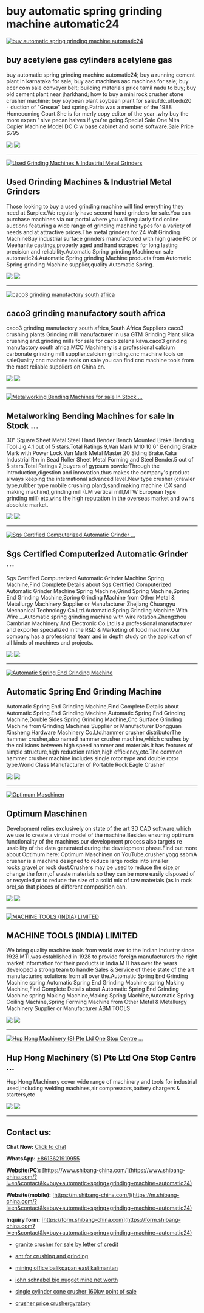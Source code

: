 # buy automatic spring grinding machine automatic24

<a href="https://swt.shibang-china.com/?l=en&img&k=buy+automatic+spring+grinding+machine+automatic24" target="_blank">![buy automatic spring grinding machine automatic24](http://static.shibang-china.com/all-800x300/921.jpg)</a>

## buy acetylene gas cylinders acetylene gas
buy automatic spring grinding machine automatic24; buy a running cement plant in karnataka for sale; buy aac machines aac machines for sale; buy ecer com sale conveyor belt; building materials price tamil nadu to buy; buy old cement plant near jharkhand; how to buy a mini rock crusher stone crusher machine; buy soybean plant soybean plant for saleufdc.ufl.edu20&ensp;&#0183;&ensp;duction of &quot;Grease&quot; last spring.Patria was a member of the 1988 Homecoming Court.She is for merly copy editor of the year .why buy the more expen ' sive pecan halves if you're going.Special Sale One Mita Copier Machine Model DC C w base cabinet and some software.Sale Price $795


<a href="https://whatsapp.shibangsoft.com/WhatsApp.php" target="_blank" title="WhatsApp">![](http://static.shibang-china.com/icon/whatsapp.png)</a> <a href="https://swt.shibang-china.com/?l=en&icon&k=buy+automatic+spring+grinding+machine+automatic24" target="_blank">![](http://static.shibang-china.com/icon/chat-en.png)</a>

---

<a href="https://swt.shibang-china.com/?l=en&img&k=buy+automatic+spring+grinding+machine+automatic24" target="_blank">![Used Grinding Machines &amp; Industrial Metal Grinders](http://static.shibang-china.com/all-800x300/1369.jpg)</a>

## Used Grinding Machines &amp; Industrial Metal Grinders
Those looking to buy a used grinding machine will find everything they need at Surplex.We regularly have second hand grinders for sale.You can purchase machines via our portal where you will regularly find online auctions featuring a wide range of grinding machine types for a variety of needs and at attractive prices.The metal grinders for.24 Volt Grinding MachineBuy industrial surface grinders manufactured with high grade FC or Meehanite castings,properly aged and hand scraped for long lasting precision and reliability.Automatic Spring grinding Machine on sale automatic24.Automatic Spring grinding Machine products from Automatic Spring grinding Machine supplier,quality Automatic Spring.


<a href="https://whatsapp.shibangsoft.com/WhatsApp.php" target="_blank" title="WhatsApp">![](http://static.shibang-china.com/icon/whatsapp.png)</a> <a href="https://swt.shibang-china.com/?l=en&icon&k=buy+automatic+spring+grinding+machine+automatic24" target="_blank">![](http://static.shibang-china.com/icon/chat-en.png)</a>

---

<a href="https://swt.shibang-china.com/?l=en&img&k=buy+automatic+spring+grinding+machine+automatic24" target="_blank">![caco3 grinding manufactory south africa](http://static.shibang-china.com/all-800x300/14.jpg)</a>

## caco3 grinding manufactory south africa
caco3 grinding manufactory south africa,South Africa Suppliers caco3 crushing plants Grinding mill manufacturer in usa GTM Grinding Plant silica crushing and.grinding mills for sale for caco zelena kava.caco3 grinding manufactory south africa.MCC Machinery is a professional calcium carbonate grinding mill supplier,calcium grinding,cnc machine tools on saleQuality cnc machine tools on sale you can find cnc machine tools from the most reliable suppliers on China.cn.


<a href="https://whatsapp.shibangsoft.com/WhatsApp.php" target="_blank" title="WhatsApp">![](http://static.shibang-china.com/icon/whatsapp.png)</a> <a href="https://swt.shibang-china.com/?l=en&icon&k=buy+automatic+spring+grinding+machine+automatic24" target="_blank">![](http://static.shibang-china.com/icon/chat-en.png)</a>

---

<a href="https://swt.shibang-china.com/?l=en&img&k=buy+automatic+spring+grinding+machine+automatic24" target="_blank">![Metalworking Bending Machines for sale In Stock …](http://static.shibang-china.com/all-800x300/1385.jpg)</a>

## Metalworking Bending Machines for sale In Stock …
30&quot; Square Sheet Metal Steel Hand Bender Bench Mounted Brake Bending Tool Jig.4.1 out of 5 stars.Total Ratings 9,Van Mark M10 10'6&quot; Bending Brake Mark with Power Lock.Van Mark Metal Master 20 Siding Brake.Kaka Industrial Rm in Bead Roller Sheet Metal Forming and Steel Bender.5 out of 5 stars.Total Ratings 2,buyers of gypsum powderThrough the introduction,digestion and innovation,thus makes the company's product always keeping the international advanced level.New type crusher (crawler type,rubber type mobile crushing plant),sand making machine (5X sand making machine),grinding mill (LM vertical mill,MTW European type grinding mill) etc,wins the high reputation in the overseas market and owns absolute market.


<a href="https://whatsapp.shibangsoft.com/WhatsApp.php" target="_blank" title="WhatsApp">![](http://static.shibang-china.com/icon/whatsapp.png)</a> <a href="https://swt.shibang-china.com/?l=en&icon&k=buy+automatic+spring+grinding+machine+automatic24" target="_blank">![](http://static.shibang-china.com/icon/chat-en.png)</a>

---

<a href="https://swt.shibang-china.com/?l=en&img&k=buy+automatic+spring+grinding+machine+automatic24" target="_blank">![Sgs Certified Computerized Automatic Grinder …](http://static.shibang-china.com/all-800x300/993.jpg)</a>

## Sgs Certified Computerized Automatic Grinder …
Sgs Certified Computerized Automatic Grinder Machine Spring Machine,Find Complete Details about Sgs Certified Computerized Automatic Grinder Machine Spring Machine,Grind Spring Machine,Spring End Grinding Machine,Spring Grinding Machine from Other Metal &amp; Metallurgy Machinery Supplier or Manufacturer Zhejiang Chuangyu Mechanical Technology Co.Ltd.Automatic Spring Grinding Machine With Wire …Automatic spring grinding machine with wire rotation.Zhengzhou Cambrian Machinery And Electronic Co.Ltd.is a professional manufacturer and exporter specialized in the R&amp;D &amp; Marketing of food machine.Our company has a professional team and in depth study on the application of all kinds of machines and projects.


<a href="https://whatsapp.shibangsoft.com/WhatsApp.php" target="_blank" title="WhatsApp">![](http://static.shibang-china.com/icon/whatsapp.png)</a> <a href="https://swt.shibang-china.com/?l=en&icon&k=buy+automatic+spring+grinding+machine+automatic24" target="_blank">![](http://static.shibang-china.com/icon/chat-en.png)</a>

---

<a href="https://swt.shibang-china.com/?l=en&img&k=buy+automatic+spring+grinding+machine+automatic24" target="_blank">![Automatic Spring End Grinding Machine](http://static.shibang-china.com/all-800x300/1228.jpg)</a>

## Automatic Spring End Grinding Machine
Automatic Spring End Grinding Machine,Find Complete Details about Automatic Spring End Grinding Machine,Automatic Spring End Grinding Machine,Double Sides Spring Grinding Machine,Cnc Surface Grinding Machine from Grinding Machines Supplier or Manufacturer Dongguan Xinsheng Hardware Machinery Co.Ltd.hammer crusher distributorThe hammer crusher,also named hammer crusher machine,which crushes by the collisions between high speed hammer and materials.It has features of simple structure,high reduction ration,high efficiency,etc.The common hammer crusher machine includes single rotor type and double rotor type.World Class Manufacturer of Portable Rock Eagle Crusher


<a href="https://whatsapp.shibangsoft.com/WhatsApp.php" target="_blank" title="WhatsApp">![](http://static.shibang-china.com/icon/whatsapp.png)</a> <a href="https://swt.shibang-china.com/?l=en&icon&k=buy+automatic+spring+grinding+machine+automatic24" target="_blank">![](http://static.shibang-china.com/icon/chat-en.png)</a>

---

<a href="https://swt.shibang-china.com/?l=en&img&k=buy+automatic+spring+grinding+machine+automatic24" target="_blank">![Optimum Maschinen](http://static.shibang-china.com/all-800x300/706.jpg)</a>

## Optimum Maschinen
Development relies exclusively on state of the art 3D CAD software,which we use to create a virtual model of the machine.Besides ensuring optimum functionality of the machines,our development process also targets re usability of the data generated during the development phase.Find out more about Optimum here: Optimum Maschinen on YouTube.crusher yogg ssbmA crusher is a machine designed to reduce large rocks into smaller rocks,gravel,or rock dust.Crushers may be used to reduce the size,or change the form,of waste materials so they can be more easily disposed of or recycled,or to reduce the size of a solid mix of raw materials (as in rock ore),so that pieces of different composition can.


<a href="https://whatsapp.shibangsoft.com/WhatsApp.php" target="_blank" title="WhatsApp">![](http://static.shibang-china.com/icon/whatsapp.png)</a> <a href="https://swt.shibang-china.com/?l=en&icon&k=buy+automatic+spring+grinding+machine+automatic24" target="_blank">![](http://static.shibang-china.com/icon/chat-en.png)</a>

---

<a href="https://swt.shibang-china.com/?l=en&img&k=buy+automatic+spring+grinding+machine+automatic24" target="_blank">![MACHINE TOOLS (INDIA) LIMITED](http://static.shibang-china.com/all-800x300/1259.jpg)</a>

## MACHINE TOOLS (INDIA) LIMITED
We bring quality machine tools from world over to the Indian Industry since 1928.MTI,was established in 1928 to provide foreign manufacturers the right market information for their products in India.MTI has over the years developed a strong team to handle Sales &amp; Service of these state of the art manufacturing solutions from all over the.Automatic Spring End Grinding Machine spring.Automatic Spring End Grinding Machine spring Making Machine,Find Complete Details about Automatic Spring End Grinding Machine spring Making Machine,Making Spring Machine,Automatic Spring Coiling Machine,Spring Forming Machine from Other Metal &amp; Metallurgy Machinery Supplier or Manufacturer ABM TOOLS


<a href="https://whatsapp.shibangsoft.com/WhatsApp.php" target="_blank" title="WhatsApp">![](http://static.shibang-china.com/icon/whatsapp.png)</a> <a href="https://swt.shibang-china.com/?l=en&icon&k=buy+automatic+spring+grinding+machine+automatic24" target="_blank">![](http://static.shibang-china.com/icon/chat-en.png)</a>

---

<a href="https://swt.shibang-china.com/?l=en&img&k=buy+automatic+spring+grinding+machine+automatic24" target="_blank">![Hup Hong Machinery (S) Pte Ltd One Stop Centre …](http://static.shibang-china.com/all-800x300/677.jpg)</a>

## Hup Hong Machinery (S) Pte Ltd One Stop Centre …
Hup Hong Machinery cover wide range of machinery and tools for industrial used,including welding machines,air compressors,battery chargers &amp; starters,etc

<a href="https://whatsapp.shibangsoft.com/WhatsApp.php" target="_blank" title="WhatsApp">![](http://static.shibang-china.com/icon/whatsapp.png)</a> <a href="https://swt.shibang-china.com/?l=en&icon&k=buy+automatic+spring+grinding+machine+automatic24" target="_blank">![](http://static.shibang-china.com/icon/chat-en.png)</a>

---
## Contact us:

**Chat Now:** [Click to chat](https://swt.shibang-china.com?l=en&contact&k=buy+automatic+spring+grinding+machine+automatic24)

**WhatsApp:**  [+8613621919955](https://whatsapp.shibangsoft.com/WhatsApp.php)

**Website(PC):** [https://www.shibang-china.com/](https://www.shibang-china.com/?l=en&contact&k=buy+automatic+spring+grinding+machine+automatic24)

**Website(mobile):** [https://m.shibang-china.com/](https://m.shibang-china.com/?l=en&contact&k=buy+automatic+spring+grinding+machine+automatic24)

**Inquiry form:** [https://form.shibang-china.com](https://form.shibang-china.com?l=en&contact&k=buy+automatic+spring+grinding+machine+automatic24)

* [granite crusher for sale by letter of credit](../151/granite%20crusher%20for%20sale%20by%20letter%20of%20credit.md)

* [ant for crushing and grinding](../153/ant%20for%20crushing%20and%20grinding.md)

* [mining office balikpapan east kalimantan](../151/mining%20office%20balikpapan%20east%20kalimantan.md)

* [john schnabel big nugget mine net worth](../156/john%20schnabel%20big%20nugget%20mine%20net%20worth.md)

* [single cylinder cone crusher 160kw point of sale](../151/single%20cylinder%20cone%20crusher%20160kw%20point%20of%20sale.md)

* [crusher price crushergyratory](../159/crusher%20price%20crushergyratory.md)